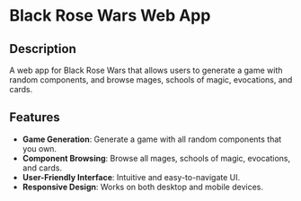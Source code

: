 # Black Rose Wars Web App

## Description

A web app for Black Rose Wars that allows users to generate a game with random components, and browse mages, schools of magic, evocations, and cards.

## Features

- **Game Generation**: Generate a game with all random components that you own.
- **Component Browsing**: Browse all mages, schools of magic, evocations, and cards.
- **User-Friendly Interface**: Intuitive and easy-to-navigate UI.
- **Responsive Design**: Works on both desktop and mobile devices.